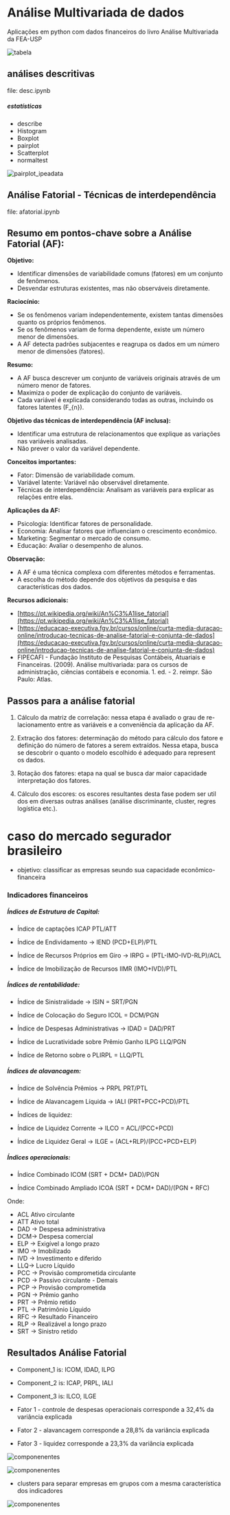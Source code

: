 # Análise Multivariada de dados

Aplicações em python com dados financeiros do livro Análise Multivariada da FEA-USP


![tabela](figs/tabela.png) 


## análises descritivas
file: desc.ipynb

##### estatísticas
- describe
- Histogram
- Boxplot
- pairplot
- Scatterplot
- normaltest

![pairplot_ipeadata](figs/pairplot_ipeadata.png) 

## Análise Fatorial - Técnicas de interdependência

file: afatorial.ipynb

## Resumo em pontos-chave sobre a Análise Fatorial (AF):

**Objetivo:**

* Identificar dimensões de variabilidade comuns (fatores) em um conjunto de fenômenos.
* Desvendar estruturas existentes, mas não observáveis diretamente.

**Raciocínio:**

* Se os fenômenos variam independentemente, existem tantas dimensões quanto os próprios fenômenos.
* Se os fenômenos variam de forma dependente, existe um número menor de dimensões.
* A AF detecta padrões subjacentes e reagrupa os dados em um número menor de dimensões (fatores).

**Resumo:**

* A AF busca descrever um conjunto de variáveis originais através de um número menor de fatores.
* Maximiza o poder de explicação do conjunto de variáveis.
* Cada variável é explicada considerando todas as outras, incluindo os fatores latentes (F_{n}).

**Objetivo das técnicas de interdependência (AF inclusa):**

* Identificar uma estrutura de relacionamentos que explique as variações nas variáveis analisadas.
* Não prever o valor da variável dependente.

**Conceitos importantes:**

* Fator: Dimensão de variabilidade comum.
* Variável latente: Variável não observável diretamente.
* Técnicas de interdependência: Analisam as variáveis para explicar as relações entre elas.

**Aplicações da AF:**

* Psicologia: Identificar fatores de personalidade.
* Economia: Analisar fatores que influenciam o crescimento econômico.
* Marketing: Segmentar o mercado de consumo.
* Educação: Avaliar o desempenho de alunos.

**Observação:**

* A AF é uma técnica complexa com diferentes métodos e ferramentas.
* A escolha do método depende dos objetivos da pesquisa e das características dos dados.

**Recursos adicionais:**

* [https://pt.wikipedia.org/wiki/An%C3%A1lise_fatorial](https://pt.wikipedia.org/wiki/An%C3%A1lise_fatorial)
* [https://educacao-executiva.fgv.br/cursos/online/curta-media-duracao-online/introducao-tecnicas-de-analise-fatorial-e-conjunta-de-dados](https://educacao-executiva.fgv.br/cursos/online/curta-media-duracao-online/introducao-tecnicas-de-analise-fatorial-e-conjunta-de-dados)
* FIPECAFI - Fundação Instituto de Pesquisas Contábeis, Atuariais e Financeiras. (2009). Análise multivariada: para os cursos de administração, ciências contábeis e economia. 1. ed. - 2. reimpr. São Paulo: Atlas.


## Passos para a análise fatorial

1. Cálculo da matriz de correlação: nessa etapa é avaliado o grau de re- lacionamento entre as variáveis e a conveniência da aplicação da AF.

2. Extração dos fatores: determinação do método para cálculo dos fatore e definição do número de fatores a serem extraídos. Nessa etapa, busca se descobrir o quanto o modelo escolhido é adequado para represent os dados.

3. Rotação dos fatores: etapa na qual se busca dar maior capacidade interpretação dos fatores.

4. Cálculo dos escores: os escores resultantes desta fase podem ser util dos em diversas outras análises (análise discriminante, cluster, regres logística etc.).

# caso do mercado segurador brasileiro
- objetivo: classificar as empresas seundo sua capacidade econômico-financeira

### Indicadores financeiros

##### Índices de Estrutura de Capital:

- Índice de captações ICAP PTL/ATT

- Índice de Endividamento → IEND (PCD+ELP)/PTL

- Índice de Recursos Próprios em Giro → IRPG = (PTL-IMO-IVD-RLP)/ACL

- Índice de Imobilização de Recursos IIMR (IMO+IVD)/PTL


##### Índices de rentabilidade:

- Índice de Sinistralidade → ISIN = SRT/PGN

- Índice de Colocação do Seguro ICOL = DCM/PGN

- Índice de Despesas Administrativas → IDAD = DAD/PRT

- Índice de Lucratividade sobre Prêmio Ganho ILPG LLQ/PGN

- Índice de Retorno sobre o PLIRPL = LLQ/PTL

##### Índices de alavancagem:

- Índice de Solvência Prêmios → PRPL PRT/PTL

- Índice de Alavancagem Líquida → IALI (PRT+PCC+PCD)/PTL

- Índices de liquidez:

- Índice de Liquidez Corrente → ILCO = ACL/(PCC+PCD)

- Índice de Liquidez Geral → ILGE = (ACL+RLP)/(PCC+PCD+ELP)

##### Índices operacionais:

- Índice Combinado ICOM (SRT + DCM+ DAD)/PGN

- Índice Combinado Ampliado ICOA (SRT + DCM+ DAD)/(PGN + RFC)

Onde:

- ACL Ativo circulante
- ATT Ativo total
- DAD → Despesa administrativa
- DCM→ Despesa comercial
- ELP → Exigível a longo prazo
- IMO → Imobilizado
- IVD → Investimento e diferido
- LLQ→ Lucro Líquido
- PCC → Provisão comprometida circulante
- PCD → Passivo circulante - Demais
- PCP → Provisão comprometida
- PGN → Prêmio ganho
- PRT → Prêmio retido
- PTL → Patrimônio Líquido
- RFC → Resultado Financeiro
- RLP → Realizável a longo prazo
- SRT → Sinistro retido

## Resultados Análise Fatorial

* Component_1 is: ICOM, IDAD, ILPG
* Component_2 is: ICAP, PRPL, IALI
* Component_3 is: ILCO, ILGE

* Fator 1  - controle de despesas operacionais corresponde a 32,4% da variância explicada
* Fator 2  - alavancagem corresponde a 28,8% da variância explicada
* Fator 3  - liquidez corresponde a 23,3% da variância explicada

![componenentes](figs/af_screeplot.png) 

![componenentes](figs/af_fatores.png) 

* clusters para separar empresas em grupos com a mesma característica dos indicadores

![componenentes](figs/af_cluster.png) 